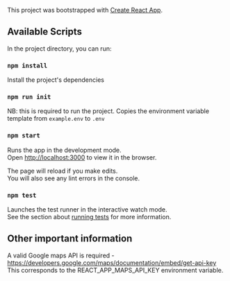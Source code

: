 This project was bootstrapped with [Create React App](https://github.com/facebook/create-react-app).

## Available Scripts

In the project directory, you can run:

### `npm install`

Install the project's dependencies

### `npm run init`

NB: this is required to run the project.
Copies the environment variable template from `example.env` to `.env`

### `npm start`

Runs the app in the development mode.<br>
Open [http://localhost:3000](http://localhost:3000) to view it in the browser.


The page will reload if you make edits.<br>
You will also see any lint errors in the console.

### `npm test`

Launches the test runner in the interactive watch mode.<br>
See the section about [running tests](https://facebook.github.io/create-react-app/docs/running-tests) for more information.

## Other important information

A valid Google maps API is required - https://developers.google.com/maps/documentation/embed/get-api-key
This corresponds to the REACT_APP_MAPS_API_KEY environment variable.
